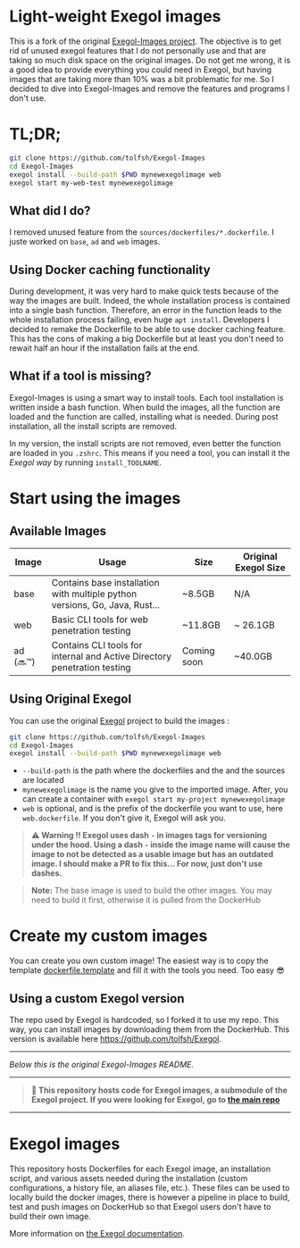 # Light-weight Exegol images
This is a fork of the original [Exegol-Images project](https://github.com/ThePorgs/Exegol-Images).
The objective is to get rid of unused exegol features that I do not personally use and that are taking so much disk space on the original images. Do not get me wrong, it is a good idea to provide everything you could need in Exegol, but having images that are taking more than 10% was a bit problematic for me. So I decided to dive into Exegol-Images and remove the features and programs I don't use.

# TL;DR;
```bash
git clone https://github.com/tolfsh/Exegol-Images
cd Exegol-Images
exegol install --build-path $PWD mynewexegolimage web
exegol start my-web-test mynewexegolimage
```

## What did I do?
I removed unused feature from the `sources/dockerfiles/*.dockerfile`. I juste worked on `base`, `ad` and `web` images.

## Using Docker caching functionality
During development, it was very hard to make quick tests because of the way the images are built. Indeed, the whole installation process is contained into a single bash function. Therefore, an error in the function leads to the whole installation process failing, even huge `apt install`. Developers  I decided to remake the Dockerfile to be able to use docker caching feature. This has the cons of making a big Dockerfile but at least you don't need to rewait half an hour if the installation fails at the end.

## What if a tool is missing?
Exegol-Images is using a smart way to install tools. Each tool installation is written inside a bash function. When build the images, all the function are loaded and the function are called, installing what is needed. During post installation, all the install scripts are removed. 

In my version, the install scripts are not removed, even better the function are loaded in you `.zshrc`. This means if you need a tool, you can install it the *Exegol way* by running `install_TOOLNAME`.

# Start using the images
## Available Images
| Image | Usage | Size | Original Exegol Size |
| ----- | ----- | ---- | -------------------- |
| base  | Contains base installation with multiple python versions, Go, Java, Rust... | ~8.5GB | N/A |
| web   | Basic CLI tools for web penetration testing | ~11.8GB | ~ 26.1GB |
| ad (:soon::tm:)   | Contains CLI tools for internal and Active Directory penetration testing | Coming soon | ~40.0GB |


## Using Original Exegol
You can use the original [Exegol](https://github.com/ThePorgs/Exegol) project to build the images :
```bash
git clone https://github.com/tolfsh/Exegol-Images
cd Exegol-Images
exegol install --build-path $PWD mynewexegolimage web
```
- `--build-path` is the path where the dockerfiles and the and the sources are located
- `mynewexegolimage` is the name you give to the imported image. After, you can create a container with `exegol start my-project mynewexegolimage`
- `web` is optional, and is the prefix of the dockerfile you want to use, here `web.dockerfile`. If you don't give it, Exegol will ask you.

> **:warning: Warning !! Exegol uses dash `-` in images tags for versioning under the hood. Using a dash `-` inside the image name will cause the image to not be detected as a usable image but has an outdated image. I should make a PR to fix this... For now, just don't use dashes.**

> **Note:** The base image is used to build the other images. You may need to build it first, otherwise it is pulled from the DockerHub

# Create my custom images
You can create you own custom image! The easiest way is to copy the template [dockerfile.template](./dockerfile.template) and fill it with the tools you need. Too easy :sunglasses:

## Using a custom Exegol version
The repo used by Exegol is hardcoded, so I forked it to use my repo. This way, you can install images by downloading them from the DockerHub. This version is available here https://github.com/tolfsh/Exegol.

----------------------------

*Below this is the original Exegol-Images README.*

-----------------------------

> **📌 This repository hosts code for Exegol images, a submodule of the Exegol project. 
> If you were looking for Exegol, go to [the main repo](https://github.com/ThePorgs/Exegol)**
___

# Exegol images

This repository hosts Dockerfiles for each Exegol image, an installation script, and various assets needed during the installation (custom configurations, a history file, an aliases file, etc.). These files can be used to locally build the docker images, there is however a pipeline in place to build, test and push images on DockerHub so that Exegol users don't have to build their own image.

More information on [the Exegol documentation](https://exegol.readthedocs.io/en/latest/the-exegol-project/docker-images.html).
